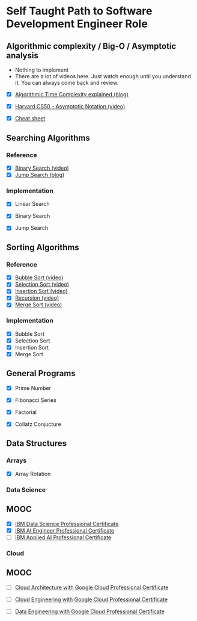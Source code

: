 # Self Taught Path to Software Development Engineer Role


## Algorithmic complexity / Big-O / Asymptotic analysis

- Nothing to implement
- There are a lot of videos here. Just watch enough until you understand it. You can always come back and review.

- [X] [Algorithmic Time Complexity explained (blog)](https://devopedia.org/algorithmic-complexity#:~:text=Algorithmic%20complexity%20is%20a%20measure,asymptotically%20as%20n%20approaches%20infinity)
- [X] [Harvard CS50 - Asymptotic Notation (video)](https://www.youtube.com/watch?v=iOq5kSKqeR4)
- [X] [Cheat sheet](http://bigocheatsheet.com/)


## Searching Algorithms

### Reference 
- [X] [Binary Search (video)](https://www.youtube.com/watch?v=D5SrAga1pno)
- [X] [Jump Search (blog)](https://www.studytonight.com/data-structures/jump-search-algorithm)

### Implementation
- [X] Linear Search
- [X] Binary Search 
- [X] Jump Search


## Sorting Algorithms

### Reference 
- [X] [Bubble Sort (video)](https://www.youtube.com/watch?v=RT-hUXUWQ2I)
- [X] [Selection Sort (video)](https://www.youtube.com/watch?v=3hH8kTHFw2A)
- [X] [Insertion Sort (video)](https://www.youtube.com/watch?v=O0VbBkUvriI)
- [X] [Recursion (video)](https://www.youtube.com/watch?v=mz6tAJMVmfM)
- [X] [Merge Sort (video)](https://www.youtube.com/watch?v=Ns7tGNbtvV4) 

### Implementation
- [X] Bubble Sort
- [X] Selection Sort
- [X] Insertion Sort
- [X] Merge Sort

## General Programs

- [X] Prime Number 
- [X] Fibonacci Series
- [X] Factorial
- [X] Collatz Conjucture


## Data Structures

### Arrays
- [X] Array Rotation


### Data Science

## MOOC
-[X] [IBM Data Science Professional Certificate](https://www.coursera.org/professional-certificates/ibm-data-science)
-[X] [IBM AI Engineer Professional Certificate](https://www.coursera.org/professional-certificates/ai-engineer)
-[ ] [IBM Applied AI Professional Certificate](https://www.coursera.org/professional-certificates/applied-artifical-intelligence-ibm-watson-ai)

### Cloud

## MOOC
-[ ] [Cloud Architecture with Google Cloud Professional Certificate](https://www.coursera.org/professional-certificates/gcp-cloud-architect)
-[ ] [Cloud Engineering with Google Cloud Professional Certificate](https://www.coursera.org/professional-certificates/cloud-engineering-gcp)
-[ ] [Data Engineering with Google Cloud Professional Certificate](https://www.coursera.org/professional-certificates/gcp-data-engineering)




